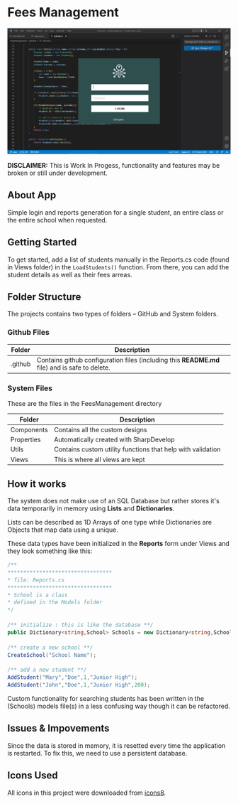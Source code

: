# Fees Management

![login screenshot](./screenshot.jpg)

**DISCLAIMER:** This is Work In Progess, functionality and features may be broken or still under development.

## About App

Simple login and reports generation for a single student, an entire class or the entire school when requested.

## Getting Started

To get started, add a list of students manually in the Reports.cs code (found in Views folder) in the `LoadStudents()` function. From there, you can add the student details as well as their fees arreas.

## Folder Structure

The projects contains two types of folders &ndash; GitHub and System folders.

### Github Files

Folder | Description
---|---
.github | Contains github configuration files (including this **README.md** file) and is safe to delete.

### System Files

These are the files in the FeesManagement directory

Folder | Description
---|---
Components | Contains all the custom designs
Properties | Automatically created with SharpDevelop
Utils | Contains custom utility functions that help with validation
Views | This is where all views are kept

## How it works

The system does not make use of an SQL Database but rather stores it's data temporarily in memory using **Lists** and **Dictionaries**. 

Lists can be described as 1D Arrays of one type while Dictionaries are Objects that map data using a unique.

These data types have been initialized in the **Reports** form under Views and they look something like this:

```cs
/**
*********************************
* file: Reports.cs
*********************************
* School is a class
* defined in the Models folder 
*/

/** initialize : this is like the database **/
public Dictionary<string,School> Schools = new Dictionary<string,School>();

/** create a new school **/
CreateSchool("School Name");

/** add a new student **/
AddStudent("Mary","Doe",1,"Junior High");
AddStudent("John","Doe",1,"Junior High",200);
```

Custom functionality for searching students has been written in the (Schools) models file(s) in a less confusing way though it can be refactored.

## Issues &amp; Impovements

Since the data is stored in memory, it is resetted every time the application is restarted. To fix this, we need to use a persistent database.

## Icons Used

All icons in this project were downloaded from [icons8](//Icons8.com).
